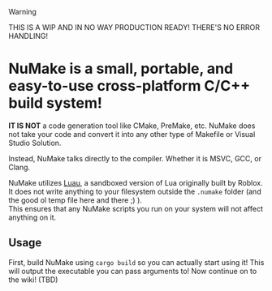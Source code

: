 > [!WARNING]
> THIS IS A WIP AND IN NO WAY PRODUCTION READY! THERE'S NO ERROR HANDLING!

# NuMake is a small, portable, and easy-to-use cross-platform C/C++ build system!

<b>IT IS NOT</b> a code generation tool like CMake, PreMake, etc.
NuMake does not take your code and convert it into any other type of Makefile or Visual Studio Solution.

Instead, NuMake talks directly to the compiler. Whether it is MSVC, GCC, or Clang.

NuMake utilizes [Luau](https://github.com/Roblox/Luau), a sandboxed version of Lua originally built by Roblox. It does not write anything to your filesystem outside the `.numake` folder (and the good ol temp file here and there ;) ).
<br>This ensures that any NuMake scripts you run on your system will not affect anything on it.

## Usage

First, build NuMake using `cargo build` so you can actually start using it! 
This will output the executable you can pass arguments to!
Now continue on to the wiki! (TBD)